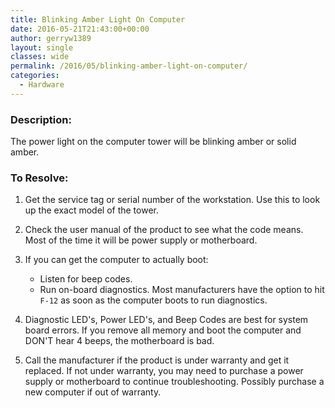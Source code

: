 ```yaml
---
title: Blinking Amber Light On Computer
date: 2016-05-21T21:43:00+00:00
author: gerryw1389
layout: single
classes: wide
permalink: /2016/05/blinking-amber-light-on-computer/
categories:
  - Hardware
---
```

<!--more-->

### Description:

The power light on the computer tower will be blinking amber or solid amber.

### To Resolve:

1. Get the service tag or serial number of the workstation. Use this to look up the exact model of the tower.

2. Check the user manual of the product to see what the code means. Most of the time it will be power supply or motherboard.

3. If you can get the computer to actually boot:

   - Listen for beep codes.  
   - Run on-board diagnostics. Most manufacturers have the option to hit `F-12` as soon as the computer boots to run diagnostics.

4. Diagnostic LED's, Power LED's, and Beep Codes are best for system board errors. If you remove all memory and boot the computer and DON'T hear 4 beeps, the motherboard is bad.

5. Call the manufacturer if the product is under warranty and get it replaced. If not under warranty, you may need to purchase a power supply or motherboard to continue troubleshooting. Possibly purchase a new computer if out of warranty.